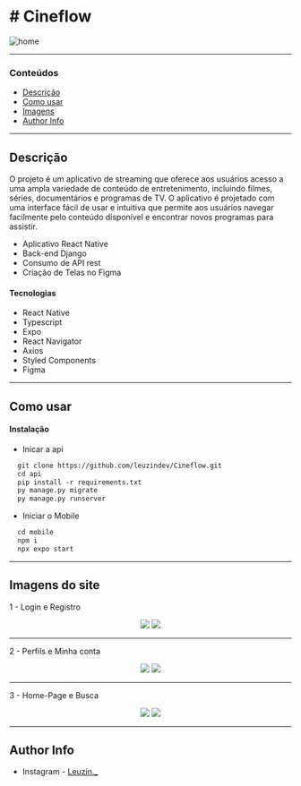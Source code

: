 # # Cineflow

![home](https://user-images.githubusercontent.com/97266637/224820789-d08547a0-75c7-462d-8be4-db1916c51e33.png)

---

### Conteúdos

- [Descrição](#descrição)
- [Como usar](#como-usar)
- [Imagens](#imagens-do-site)
- [Author Info](#author-info)

---

## Descrição

O projeto é um aplicativo de streaming que oferece aos usuários acesso a uma ampla variedade de conteúdo de entretenimento, incluindo filmes, séries, documentários e programas de TV. O aplicativo é projetado com uma interface fácil de usar e intuitiva que permite aos usuários navegar facilmente pelo conteúdo disponível e encontrar novos programas para assistir.

- Aplicativo React Native
- Back-end Django
- Consumo de API rest 
- Criação de Telas no Figma

#### Tecnologias

- React Native
- Typescript
- Expo
- React Navigator
- Axios
- Styled Components 
- Figma

---

## Como usar

#### Instalação

- Inicar a api

```html
  git clone https://github.com/leuzindev/Cineflow.git
  cd api
  pip install -r requirements.txt
  py manage.py migrate
  py manage.py runserver
```

- Iniciar o Mobile

```html
  cd mobile
  npm i
  npx expo start
```
    
---

## Imagens do site

1 - Login e Registro
<p align="center">
  <img src="https://user-images.githubusercontent.com/97266637/224822375-89b728c2-5dff-469c-b3ce-36e19cf92c40.png" />
  <img src="https://user-images.githubusercontent.com/97266637/224822384-dc9b6876-3dbb-4e9f-afe0-7636b34ebe80.png"/>
</p>

<hr/>
2 - Perfils e Minha conta
<p align="center">
  <img src="https://user-images.githubusercontent.com/97266637/224822632-03b3a5f4-3b0a-4ce8-a1a9-82c57a24979b.png"/>
  <img src="https://user-images.githubusercontent.com/97266637/224823424-652fc72c-2103-4061-8cc7-b186bdeafa85.png"/>
</p>

<hr/>
3 - Home-Page e Busca
<p align="center">
  <img src="https://user-images.githubusercontent.com/97266637/224822425-0b8ac31a-adc0-47c5-bdb9-201ae98a4dd6.png"/>
  <img src="https://user-images.githubusercontent.com/97266637/224822450-ba483727-9753-4cc7-aeb3-5aa667263a25.png"/>
</p>

<hr/>


## Author Info

- Instagram - [Leuzin._](https://www.instagram.com/leuzin._/)


